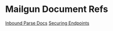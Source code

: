 # Mailgun Document Refs

[Inbound Parse Docs](https://documentation.mailgun.com/docs/mailgun/user-manual/receive-forward-store/)
[Securing Endpoints](https://www.mailgun.com/blog/product/a-guide-to-using-mailguns-webhooks/)
